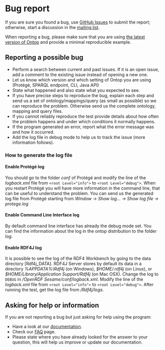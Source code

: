 # Bug report

If you are sure you found a bug, use [GitHub Issues](https://github.com/ontop/ontop/issues) to submit the report; otherwise, start a discussion in the [mailing list](https://groups.google.com/d/forum/ontop4obda).

When reporting a bug, please make sure that you are using [the latest version of Ontop](/guide/getting-started) and provide a minimal reproducible example.

## Reporting a possible bug
* Perform a search between current and past issues. If it is an open issue, add a comment to the existing issue instead of opening a new one.
* Let us know which version and which setting of Ontop you are using (Protégé, SPARQL endpoint, CLI, Java API)
* State what happened and also state what you expected to see.
* If you have precise steps to reproduce the bug, explain each step and send us a set of ontology/mappings/query (as small as possible) so we can reproduce the problem. Otherwise send us the complete ontology, mapping and query files.
* If you cannot reliably reproduce the test provide details about how often the problem happens and under which conditions it normally happens.
* If the program generated an error, report what the error message was and how it occurred.
* Add the log file in debug mode to help us to track the issue (more information follows).

### How to generate the log file

#### Enable Protégé log

You should go to the folder *conf* of Protégé and modify the line of the *logback.xml* file from `<root Level="info">` to `<root Level="debug">`.
When you restart Protégé you will have more information in the command line, that can be useful to understand the problem.
You can send us the generated log file from Protégé starting from *Window -> Show log... -> Show log file -> protege.log*

#### Enable Command Line Interface log
By default command line interface has already the debug mode set. You can find the information about the log in the ontop distribution to the folder *log*.

#### Enable RDF4J log
It is possible to see the log of the RDF4 Workbench by going to the data directory [Rdf4j_DATA]. 
RDF4J Server stores by default its data in a directory *%APPDATA%\Rdf4j* (on Windows),
*\$HOME/.rdf4j* (on Linux), or *$HOME/Library/Application Support/Rdf4j* (on Mac OSX).
Change the log to `DEBUG` in */OpenRDF Sesame/conf/logback.xml*. 
Modify the line of the *logback.xml* file from `<root Level="info">` to `<root Level="debug">`.
After running the test, get the log file from */Rdf4j/logs*.

## Asking for help or information
If you are not reporting a bug but just asking for help using the program:
* Have a look at our [documentation](/guide).
* Check our [FAQ](/guide//troubleshooting/faq) page.
* Please state where you have already looked for the answer to your question, this will help us improve or update our documentation.
